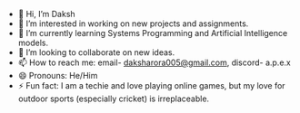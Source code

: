 - 👋 Hi, I’m Daksh
- 👀 I’m interested in working on new projects and assignments.
- 🌱 I’m currently learning Systems Programming and Artificial Intelligence models.
- 💞️ I’m looking to collaborate on new ideas.
- 📫 How to reach me: email- daksharora005@gmail.com, discord- a.p.e.x
- 😄 Pronouns: He/Him
- ⚡ Fun fact: I am a techie and love playing online games, but my love for outdoor sports (especially cricket) is irreplaceable.

<!---
DakshArora07/DakshArora07 is a ✨ special ✨ repository because its `README.md` (this file) appears on your GitHub profile.
You can click the Preview link to take a look at your changes.
--->
